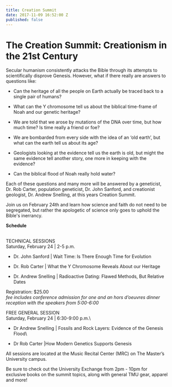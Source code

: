 ```yaml
---
title: Creation Summit
date: 2017-11-09 16:52:00 Z
published: false
---
```


# The Creation Summit: Creationism in the 21st Century

Secular humanism consistently attacks the Bible through its attempts to scientifically disprove Genesis. However, what if there really are answers to questions like:

* Can the heritage of all the people on Earth actually be traced back to a single pair of humans?

* What can the Y chromosome tell us about the biblical time-frame of Noah and our genetic heritage?

* We are told that we arose by mutations of the DNA over time, but how much time? Is time really a friend or foe?

* We are bombarded from every side with the idea of an ‘old earth’, but what can the earth tell us about its age?

* Geologists looking at the evidence tell us the earth is old, but might the same evidence tell another story, one more in keeping with the evidence?

* Can the biblical flood of Noah really hold water?

Each of these questions and many more will be answered by a geneticist, Dr. Rob Carter, population geneticist, Dr. John Sanford, and creationist geologist, Dr. Andrew Snelling, at this years Creation Summit.

Join us on February 24th and learn how science and faith do not need to be segregated, but rather the apologetic of science only goes to uphold the Bible's inerrancy.

**Schedule**

\
TECHNICAL SESSIONS\
Saturday, February 24 | 2-5 p.m.

* Dr. John Sanford | Wait Time: Is There Enough Time for Evolution

* Dr. Rob Carter | What the Y Chromosome Reveals About our Heritage

* Dr. Andrew Snelling | Radioactive Dating: Flawed Methods, But Relative Dates

Registration: $25.00\
*fee includes conference admission for one and an hors d’oeuvres dinner reception with the speakers from 5:00-6:00*

FREE GENERAL SESSION\
Saturday, February 24 | 6:30-9:00 p.m.\\

* Dr Andrew Snelling | Fossils and Rock Layers: Evidence of the Genesis Flood\\

* Dr Rob Carter |How Modern Genetics Supports Genesis

All sessions are located at the Music Recital Center (MRC) on The Master’s University campus.

Be sure to check out the University Exchange from 2pm - 10pm for exclusive books on the summit topics, along with general TMU gear, apparel and more!